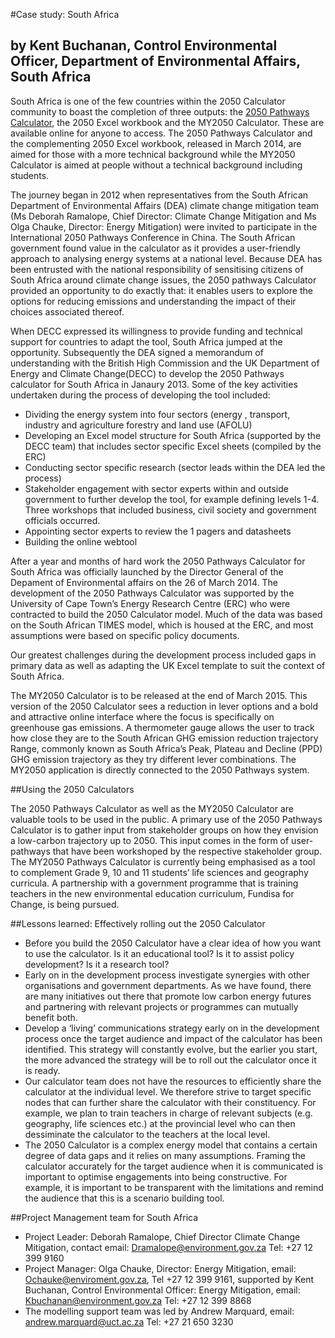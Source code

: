#Case study: South Africa	
## by Kent Buchanan, Control Environmental Officer, Department of Environmental Affairs, South Africa
South Africa is one of the few countries within the 2050 Calculator community to boast the completion of three outputs: the [2050 Pathways Calculator](http://2050.lateral.co.za), the 2050 Excel workbook and the MY2050 Calculator. These are available online for anyone to access. The 2050 Pathways Calculator and the complementing 2050 Excel workbook, released in March 2014, are aimed for those with a more technical background while the MY2050 Calculator is aimed at people without a technical background including students. 

The journey began in 2012 when representatives from the South African Department of Environmental Affairs (DEA) climate change mitigation team (Ms Deborah Ramalope, Chief Director: Climate Change Mitigation and Ms Olga Chauke, Director: Energy Mitigation) were invited to participate in the International 2050 Pathways Conference in China. The South African government found value in the  calculator  as it provides a user-friendly approach to analysing energy systems at a national level.  Because DEA has been entrusted with the national responsibility of sensitising citizens of South Africa around climate change issues, the 2050 pathways Calculator provided an opportunity to do exactly that: it enables users to explore the options for reducing emissions and  understanding the impact of their choices associated thereof. 

When DECC expressed its willingness to provide funding and technical support for countries to adapt the tool, South Africa jumped at the opportunity. Subsequently the DEA signed a memorandum of understanding with the British High Commission and the UK Department of Energy and Climate Change(DECC) to develop the 2050 Pathways calculator for South Africa in Janaury 2013.  Some of the key activities undertaken during the process of developing the tool included: 

*	Dividing the energy system into four sectors (energy , transport, industry and agriculture forestry and land use (AFOLU)
*	Developing an Excel model structure for South Africa (supported by the DECC team) that includes sector specific Excel sheets (compiled by the ERC)
*	Conducting sector specific research (sector leads within the DEA led the process)
*	Stakeholder engagement with sector experts within and outside government to further develop the tool, for example defining levels 1-4. Three workshops that included business, civil society and government officials occurred. 
*	Appointing sector experts to review the 1 pagers and datasheets
*	Building the online webtool

After a year and months of hard work the 2050 Pathways Calculator for South Africa was officially launched by the Director General of the Depament of Environmental affairs on the 26 of March 2014. The development of the 2050 Pathways Calculator was supported by the University of Cape Town’s Energy Research Centre (ERC) who were contracted to build the 2050 Calculator model. Much of the data was based on the South African TIMES model, which is housed at the ERC, and most assumptions were based on specific policy documents.

Our greatest challenges during the development process included gaps in primary data as well as adapting the UK Excel template to suit the context of South Africa. 

The MY2050 Calculator is to be released at the end of  March 2015. This version of the 2050 Calculator sees a reduction in lever options and a bold and attractive online interface where the focus is specifically on greenhouse gas emissions. A thermometer gauge allows the user to track how close they are to the South African GHG emission reduction trajectory Range, commonly known as South Africa’s Peak, Plateau and Decline (PPD) GHG emission trajectory as they try different lever combinations.  The MY2050 application is directly connected to the 2050 Pathways system.

##Using the 2050 Calculators

The 2050 Pathways Calculator as well as the MY2050 Calculator are valuable tools to be used in the public. A primary use of the 2050 Pathways Calculator is to gather input from stakeholder groups on how they envision a low-carbon trajectory up to 2050. This input comes in the form of user-pathways that have been workshoped by the respective stakeholder group. The MY2050 Pathways Calculator is currently being emphasised as a tool to complement Grade 9, 10 and 11 students’ life sciences and geography curricula. A partnership with a government programme that is training teachers in the new environmental education curriculum, Fundisa for Change, is being pursued.

##Lessons learned: Effectively rolling out the 2050 Calculator 

* Before you build the 2050 Calculator have a clear idea of how you want to use the calculator. Is it an educational tool? Is it to assist policy development? Is it a research tool? 
* Early on in the development process investigate synergies with other organisations and government departments. As we have found, there are many initiatives out there that promote low carbon energy futures and partnering with relevant projects or programmes can mutually benefit both. 
*	Develop a ‘living’ communications strategy early on in the development process once the target audience and impact of the calculator has been identified. This strategy will constantly evolve, but the earlier you start, the more advanced the strategy will be to roll out the calculator once it is ready.
*	Our calculator team does not have the resources to efficiently share the calculator at the individual level. We therefore strive to target specific nodes that can further share the calculator with their constituency. For example, we plan to train teachers in charge of relevant subjects (e.g. geography, life sciences etc.) at the provincial level who can then dessiminate the calculator to the teachers at the local level. 
*	The 2050 Calculator is a complex energy model that contains a certain degree of data gaps and it relies on many assumptions. Framing the calculator accurately for the target audience when it is communicated is important to optimise engagements into being constructive. For example, it is important to be transparent with the limitations and remind the audience that this is a scenario building tool. 

##Project Management team for South Africa 

* Project Leader: Deborah Ramalope, Chief Director Climate Change Mitigation, contact email: <Dramalope@environment.gov.za> Tel: +27 12 399 9160
* Project Manager: Olga Chauke, Director: Energy Mitigation, email: <Ochauke@enviroment.gov.za>, Tel +27 12 399 9161, supported by Kent Buchanan, Control Environmental Officer: Energy Mitigation, email: Kbuchanan@environment.gov.za  Tel: +27 12 399 8868
* The modelling support team was led by Andrew Marquard, email: <andrew.marquard@uct.ac.za>  Tel: +27 21 650 3230

